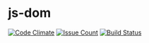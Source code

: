 # js-dom

[![Code Climate](https://codeclimate.com/github/hexlet-components/js-dom/badges/gpa.svg)](https://codeclimate.com/github/hexlet-components/js-dom)
[![Issue Count](https://codeclimate.com/github/hexlet-components/js-dom/badges/issue_count.svg)](https://codeclimate.com/github/hexlet-components/js-dom)
[![Build Status](https://travis-ci.org/hexlet-components/js-dom.svg?branch=master)](https://travis-ci.org/hexlet-components/js-dom)
